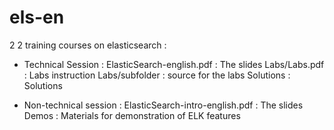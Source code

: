 # els-en

2 2 training courses on elasticsearch :
- Technical Session :
ElasticSearch-english.pdf : The slides
Labs/Labs.pdf : Labs instruction 
Labs/subfolder : source for the labs
Solutions : Solutions

- Non-technical session :
ElasticSearch-intro-english.pdf : The slides
Demos : Materials for demonstration of ELK features
